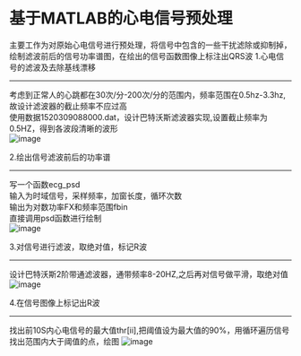基于MATLAB的心电信号预处理
====
主要工作为对原始心电信号进行预处理，将信号中包含的一些干扰滤除或抑制掉，绘制滤波前后的信号功率谱图，在绘出的信号函数图像上标注出QRS波
1.心电信号的滤波及去除基线漂移
_______
考虑到正常人的心跳都在30次/分-200次/分的范围内，频率范围在0.5hz-3.3hz,故设计滤波器的截止频率不应过高  <br>
使用数据1520309088000.dat，设计巴特沃斯滤波器实现,设置截止频率为0.5HZ，得到各波段清晰的波形<br>
![image](http://github.com/guangyubin/SmartHealth/2018/students/S201815034/images/心电信号滤波去漂移.png)

2.绘出信号滤波前后的功率谱
_______
写一个函数ecg_psd<br>
输入为时域信号，采样频率，加窗长度，循环次数<br>
输出为对数功率FX和频率范围fbin<br>
直接调用psd函数进行绘制<br>
![image](http://github.com/guangyubin/SmartHealth/2018/students/S201815034/images/滤波前后的信号功率谱.png)

3.对信号进行滤波，取绝对值，标记R波
________
设计巴特沃斯2阶带通滤波器，通带频率8-20HZ,之后再对信号做平滑，取绝对值<br>
![image](http://github.com/guangyubin/SmartHealth/2018/students/S201815034/images/信号带通滤波取绝对值.png)

4.在信号图像上标记出R波
________
找出前10S内心电信号的最大值thr[ii],把阈值设为最大值的90%，用循环遍历信号找出范围内大于阈值的点，绘图
![image](http://github.com/guangyubin/SmartHealth/2018/students/S201815034/images/标记出R波.png)


